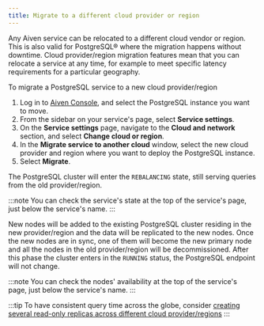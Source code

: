 ```yaml
---
title: Migrate to a different cloud provider or region
---
```


Any Aiven service can be relocated to a different cloud vendor or
region. This is also valid for PostgreSQL® where the migration happens
without downtime. Cloud provider/region migration features mean that you
can relocate a service at any time, for example to meet specific latency
requirements for a particular geography.

To migrate a PostgreSQL service to a new cloud provider/region

1.  Log in to [Aiven Console](https://console.aiven.io), and select the
    PostgreSQL instance you want to move.
2.  From the sidebar on your service\'s page, select **Service
    settings**.
3.  On the **Service settings** page, navigate to the **Cloud and
    network** section, and select **Change cloud or region**.
4.  In the **Migrate service to another cloud** window, select the new
    cloud provider and region where you want to deploy the PostgreSQL
    instance.
5.  Select **Migrate**.

The PostgreSQL cluster will enter the `REBALANCING` state, still serving
queries from the old provider/region.

:::note
You can check the service\'s state at the top of the service\'s page,
just below the service\'s name.
:::

New nodes will be added to the existing PostgreSQL cluster residing in
the new provider/region and the data will be replicated to the new
nodes. Once the new nodes are in sync, one of them will become the new
primary node and all the nodes in the old provider/region will be
decommissioned. After this phase the cluster enters in the `RUNNING`
status, the PostgreSQL endpoint will not change.

:::note
You can check the nodes\' availability at the top of the service\'s
page, just below the service\'s name.
:::

:::tip
To have consistent query time across the globe, consider
[creating several read-only replicas across different cloud provider/regions](create-read-replica)
:::
